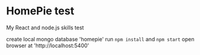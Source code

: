 # HomePie test

My React and node.js skills test

create local mongo database 'homepie'
run `npm install`  and `npm start`
open browser at 'http://localhost:5400'